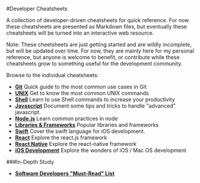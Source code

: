 #Developer Cheatsheets

A collection of developer-driven cheatsheets for quick reference. For now these cheatsheets are presented as Markdown files, but eventually these cheatsheets will be turned into an interactive web resource.

Note: These cheetsheets are just getting started and are wildly incomplete, but will be updated over time. For now, they are mainly here for my personal reference, but anyone is welcome to benefit, or contribute while these cheatsheets grow to something useful for the development community.

Browse to the individual cheatsheets:

- **[Git](https://github.com/radiovisual/cheatsheets/blob/master/git.md)** Quick guide to the most common use cases in Git
- **[UNIX](https://github.com/radiovisual/cheatsheets/blob/master/unix.md)** Get to know the most common UNIX commands
- **[Shell](https://github.com/radiovisual/cheatsheets/blob/master/shell.md)** Learn to use Shell commands to increase your productivity
- **[Javascript](https://github.com/radiovisual/cheatsheets/blob/master/javascript.md)** Document some tips and tricks to handle "advanced" javascript.
- **[Node.js](https://github.com/radiovisual/cheatsheets/blob/master/node.md)** Learn common practices in node
- **[Libraries & Frameworks](https://github.com/radiovisual/cheatsheets/blob/master/libraries-and-frameworks.md)** Popular libraries and frameworks
- **[Swift](https://github.com/radiovisual/cheatsheets/blob/master/swift.md)** Cover the swift language for iOS development.
- **[React](https://github.com/radiovisual/cheatsheets/blob/master/react.md)** Explore the react.js framework
- **[React Native](https://github.com/radiovisual/cheatsheets/blob/master/react-native.md)** Explore the react-native framework
- **[iOS Development](https://github.com/radiovisual/cheatsheets/blob/master/ios.md)** Explore the wonders of iOS / Mac OS development

###In-Depth Study

- **[Software Developers "Must-Read" List](https://github.com/radiovisual/cheatsheets/blob/master/must-read.md)**